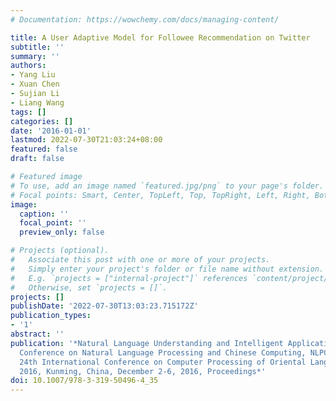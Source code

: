 ```yaml
---
# Documentation: https://wowchemy.com/docs/managing-content/

title: A User Adaptive Model for Followee Recommendation on Twitter
subtitle: ''
summary: ''
authors:
- Yang Liu
- Xuan Chen
- Sujian Li
- Liang Wang
tags: []
categories: []
date: '2016-01-01'
lastmod: 2022-07-30T21:03:24+08:00
featured: false
draft: false

# Featured image
# To use, add an image named `featured.jpg/png` to your page's folder.
# Focal points: Smart, Center, TopLeft, Top, TopRight, Left, Right, BottomLeft, Bottom, BottomRight.
image:
  caption: ''
  focal_point: ''
  preview_only: false

# Projects (optional).
#   Associate this post with one or more of your projects.
#   Simply enter your project's folder or file name without extension.
#   E.g. `projects = ["internal-project"]` references `content/project/deep-learning/index.md`.
#   Otherwise, set `projects = []`.
projects: []
publishDate: '2022-07-30T13:03:23.715172Z'
publication_types:
- '1'
abstract: ''
publication: '*Natural Language Understanding and Intelligent Applications - 5th CCF
  Conference on Natural Language Processing and Chinese Computing, NLPCC 2016, and
  24th International Conference on Computer Processing of Oriental Languages, ICCPOL
  2016, Kunming, China, December 2-6, 2016, Proceedings*'
doi: 10.1007/978-3-319-50496-4_35
---
```

